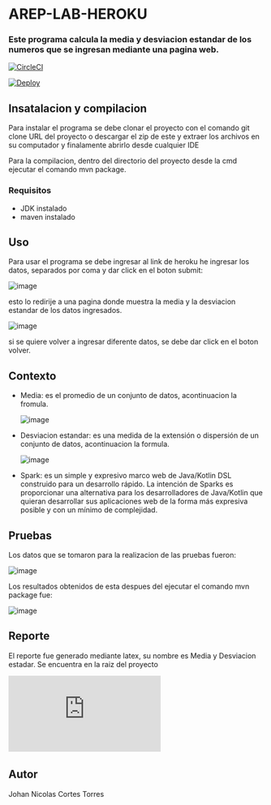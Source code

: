 # AREP-LAB-HEROKU

### Este programa calcula la media y desviacion estandar de los numeros que se ingresan mediante una pagina web.

[![CircleCI](https://circleci.com/gh/jnicolasct/AREP-LAB-HEROKU.svg?style=svg)](https://circleci.com/gh/jnicolasct/AREP-LAB-HEROKU)

[![Deploy](https://www.herokucdn.com/deploy/button.svg)](https://areplabheroku.herokuapp.com/)


## Insatalacion y compilacion

Para instalar el programa se debe clonar el proyecto con el comando git clone URL del proyecto o descargar el zip de este y extraer los archivos en su computador y finalamente abrirlo desde cualquier IDE

Para la compilacion, dentro del directorio del proyecto desde la cmd ejecutar el comando mvn package.

### Requisitos

  - JDK instalado
  - maven instalado
  

## Uso

Para usar el programa se debe ingresar al link de heroku he ingresar los datos, separados por coma y dar click en el boton submit:

![image](https://user-images.githubusercontent.com/47215172/90847343-e4370300-e32f-11ea-8bd9-289e4147b35d.png)

esto lo redirije a una pagina donde muestra la media y la desviacion estandar de los datos ingresados. 

![image](https://user-images.githubusercontent.com/47215172/90847385-fd3fb400-e32f-11ea-8e8f-ced2ca841e60.png)

si se quiere volver a ingresar diferente datos, se debe dar click en el boton volver.



## Contexto

  - Media: es el promedio de un conjunto de datos, acontinuacion la fromula.
  
    ![image](https://user-images.githubusercontent.com/47215172/90081834-0d261b00-dcd4-11ea-8339-5247e1f6bd4f.png)
  
  - Desviacion estandar: es una medida de la extensión o dispersión de un conjunto de datos, acontinuacion la formula.
  
    ![image](https://user-images.githubusercontent.com/47215172/90081942-3181f780-dcd4-11ea-86d8-b36b580ac64e.png)
    
  - Spark: es un simple y expresivo marco web de Java/Kotlin DSL construido para un desarrollo rápido. La intención de Sparks es proporcionar una alternativa para los desarrolladores de Java/Kotlin que quieran desarrollar sus aplicaciones web de la forma más expresiva posible y con un mínimo de complejidad. 
    
    
## Pruebas

  Los datos que se tomaron para la realizacion de las pruebas fueron:
  
  ![image](https://user-images.githubusercontent.com/47215172/90082094-8de51700-dcd4-11ea-92af-424daf14fb40.png)
  
  Los resultados obtenidos de esta despues del ejecutar el comando mvn package fue:

  ![image](https://user-images.githubusercontent.com/47215172/90082014-570f0100-dcd4-11ea-8934-9e5f87b6b52c.png)
  
  
## Reporte

El reporte fue generado mediante latex, su nombre es Media y Desviacion estadar. Se encuentra en la raiz del proyecto

![Report](https://github.com/jnicolasct/AREP-LAB-HEROKU/blob/master/Implementacion_Heroku_y_Spark.pdf)

## Autor
  Johan Nicolas Cortes Torres
